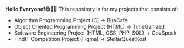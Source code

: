 **Hello Everyone!😄👋🏻**
This repository is for my projects that consists of:
- Algorithm Programming Project (C) -> BiraCafe
- Object Oriented Programming Project (HTML) -> TimeGanized
- Software Engineering Project (HTML, CSS, PHP, SQL) -> GovSpeak
- FindIT Competition Project (Figma) -> StellarQuestKost
